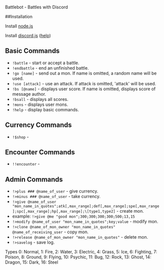 Battlebot - Battles with Discord

##Installation

Install [node.js](https://nodejs.org/en/)

Install [discord.js](https://github.com/hydrabolt/discord.js) \([help](https://discordjs.readthedocs.io/en/latest/installing.html)\)
	 
## Basic Commands
- `!battle` - start or accept a battle.
- `!endbattle` - end an unfinished battle.
- `!go [name]` - send out a mon. If name is omitted, a random name will be used.
- `!use [attack]` - use an attack. If attack is omitted, 'attack' will be used.
- `!bs [@name]` - displays user score. If name is omitted, displays score of message author. 
- `!bsall` - displays all scores. 
- `!mons` - displays user mons.
- `!help` - display basic commands. 
	 
## Currency Commands
- `!$shop` -

## Encounter Commands
- `!!encounter` -

## Admin Commands
- `!>plus ### @name_of_user` - give currency.
- `!>minus ### @name_of_user` - take currency. 
- `!>give @name_of_user "mon_name_in_quotes";atk[,max_range];def[,max_range];spe[,max_range];spc[,max_range];hp[,max_range];\[type1,type2]` - create mon.
- example: `!>give @me "good mon";300;300;300;300;500;13,15`
- `!>modify @name_of_user "mon_name_in_quotes";key;value` - modify mon.
- `!>clone @name_of_mon_owner "mon_name_in_quotes" @name_of_receiving_user` - copy mon.
- `!>release @name_of_mon_owner "mon_name_in_quotes"` - delete mon.
- `!>savelog` - save log.

Types
0: Normal,
1: Fire,
2: Water,
3: Electric,
4: Grass,
5: Ice,
6: Fighting,
7: Poison,
8: Ground,
9: Flying,
10: Psychic,
11: Bug,
12: Rock,
13: Ghost,
14: Dragon,
15: Dark,
16: Steel
